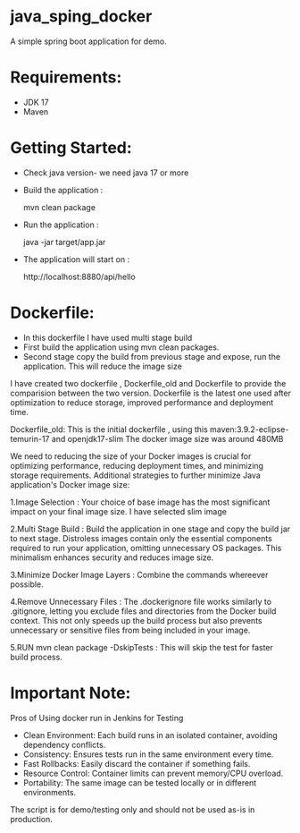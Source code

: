 # java_sping_docker 

A simple spring boot application for demo.

# Requirements:
* JDK 17
* Maven

# Getting Started:
* Check java version- we need java 17 or more
* Build the application :
  
  mvn clean package
  
* Run the application :
  
  java -jar target/app.jar

* The application will start on :

  http://localhost:8880/api/hello



# Dockerfile:

* In this dockerfile I have used multi stage build
* First build the application using mvn clean packages.
* Second stage copy the build from previous stage and expose, run the application.
  This will reduce the image size

I have created two dockerfile , Dockerfile_old and Dockerfile to provide the comparision between the two version.
Dockerfile is the latest one used after optimization to reduce storage, improved performance and deployment time.

  Dockerfile_old:
  This is the initial dockerfile , using this maven:3.9.2-eclipse-temurin-17 and openjdk17-slim
  The docker image size was around 480MB

  We need to ​reducing the size of your Docker images is crucial for optimizing performance, reducing deployment times, and minimizing storage requirements.
  Additional strategies to further minimize Java application's Docker image size:​
  
  1.Image Selection :
    Your choice of base image has the most significant impact on your final image size.
    I have selected slim image
    
  2.Multi Stage Build :
    Build the application in one stage and copy the build jar to next stage.
    Distroless images contain only the essential components required to run your application, omitting unnecessary OS packages. This minimalism enhances security and reduces 
    image size.
    
  3.Minimize Docker Image Layers :
    Combine the commands whereever possible.
    
  4.Remove Unnecessary Files :
    The .dockerignore file works similarly to .gitignore, letting you exclude files and directories from the Docker build context. This not only speeds up the build process 
    but also prevents unnecessary or sensitive files from being included in your image.
    
  5.RUN mvn clean package -DskipTests :
    This will skip the test for faster build process.
# Important Note:
Pros of Using docker run in Jenkins for Testing
  * Clean Environment:
   Each build runs in an isolated container, avoiding dependency conflicts.
  * Consistency:
    Ensures tests run in the same environment every time.
  * Fast Rollbacks:
    Easily discard the container if something fails.
  * Resource Control:
    Container limits can prevent memory/CPU overload.
  * Portability:
    The same image can be tested locally or in different environments.

  The script is for demo/testing only and should not be used as-is in production.
    
